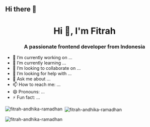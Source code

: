 ## Hi there 👋
<h1 align="center">Hi 👋, I'm Fitrah</h1>
<h3 align="center">A passionate frontend developer from Indonesia</h3>

- 🔭 I’m currently working on ...
- 🌱 I’m currently learning ...
- 👯 I’m looking to collaborate on ...
- 🤔 I’m looking for help with ...
- 💬 Ask me about ...
- 📫 How to reach me: ...
- 😄 Pronouns: ...
- ⚡ Fun fact: ...



<p><img align="left" src="https://github-readme-stats.vercel.app/api/top-langs?username=fitrah-andhika-ramadhan&show_icons=true&locale=en&layout=compact" alt="fitrah-andhika-ramadhan" /></p>

<p>&nbsp;<img align="center" src="https://github-readme-stats.vercel.app/api?username=fitrah-andhika-ramadhan&show_icons=true&locale=en" alt="fitrah-andhika-ramadhan" /></p>

<p><img align="center" src="https://github-readme-streak-stats.herokuapp.com/?user=fitrah-andhika-ramadhan&" alt="fitrah-andhika-ramadhan" /></p>
